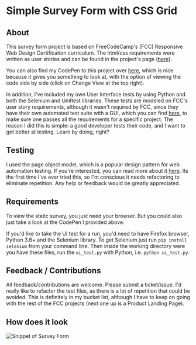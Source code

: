 # Simple Survey Form with CSS Grid

## About

This survey form project is based on FreeCodeCamp's (FCC) Responsive Web Design Certification curriculum. The  html/css requirements were written as user stories and can be found in the project's page ([here](https://learn.freecodecamp.org/responsive-web-design/responsive-web-design-projects/build-a-survey-form/)).

You can also find my CodePen to this project over [here](https://codepen.io/adriaanbd/full/pQRqrq/), which is nice because it gives you something to look at, with the option of viewing the code side by side (click on Change View at the top right).

In addition, I've included my own User Interface tests by using Python and both the Selenium and Unittest libraries. These tests are modeled on FCC's user story requirements, although it wasn't required by FCC, since they have their own automated test suite with a GUI, which you can find [here](https://codepen.io/freeCodeCamp/pen/MJjpwO), to make sure one passes all the requirements for a specific project. The reason I did this is simple: a good developer tests their code, and I want to get better at testing. Learn by doing, right?

## Testing

I used the page object model, which is a popular design pattern for web automation testing. If you're interested, you can read more about it [here](https://selenium-python.readthedocs.io/page-objects.html). Its the first time I've ever tried this, so I'm conscious it needs refactoring to eliminate repetition. Any help or feedback would be greatly appreciated.

## Requirements

To view the static survey, you just need your browser. But you could also just take a look at the CodePen I provided above.

If you'd like to take the UI test for a run, you'd need to have Firefox browser, Python 3.6+ and the Selenium library. To get Selenium just run `pip install selenium` from your command line. Then inside the working directory were you have these files, run the `ui_test.py` with Python, i.e. `python ui_test.py`.

## Feedback / Contributions

All feedback/contributions are welcome. Please submit a ticket/issue. I'd really like to refactor the test files, as there is a lot of repetition that could be avoided. This is definitely in my bucket list, although I have to keep on going with the rest of the FCC projects (next one up is a Product Landing Page).

## How does it look

![Snippet of Survey Form](https://github.com/adriaanbd/simple_survey_form/blob/master/resources/survey_form.PNG "Snippet of Survey Form")
